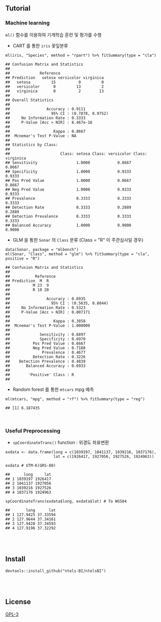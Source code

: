 <br><br>

Tutorial
--------

### Machine learning

`ml()` 함수를 이용하여 기계학습 훈련 및 평가를 수행

-   CART 를 통한 `iris` 꽃잎분류

<!-- -->

    ml(iris, "Species", method = "rpart") %>% fitSummary(type = "cla")

    ## Confusion Matrix and Statistics
    ## 
    ##             Reference
    ## Prediction   setosa versicolor virginica
    ##   setosa         15          0         0
    ##   versicolor      0         13         2
    ##   virginica       0          2        13
    ## 
    ## Overall Statistics
    ##                                           
    ##                Accuracy : 0.9111          
    ##                  95% CI : (0.7878, 0.9752)
    ##     No Information Rate : 0.3333          
    ##     P-Value [Acc > NIR] : 8.467e-16       
    ##                                           
    ##                   Kappa : 0.8667          
    ##  Mcnemar's Test P-Value : NA              
    ## 
    ## Statistics by Class:
    ## 
    ##                      Class: setosa Class: versicolor Class: virginica
    ## Sensitivity                 1.0000            0.8667           0.8667
    ## Specificity                 1.0000            0.9333           0.9333
    ## Pos Pred Value              1.0000            0.8667           0.8667
    ## Neg Pred Value              1.0000            0.9333           0.9333
    ## Prevalence                  0.3333            0.3333           0.3333
    ## Detection Rate              0.3333            0.2889           0.2889
    ## Detection Prevalence        0.3333            0.3333           0.3333
    ## Balanced Accuracy           1.0000            0.9000           0.9000

-   GLM 을 통한 `Sonar` 의 `Class` 분류 (Class = "R" 이 주관심사일 경우)

<!-- -->

    data(Sonar, package = "mlbench")
    ml(Sonar, "Class", method = "glm") %>% fitSummary(type = "cla", positive = "R")

    ## Confusion Matrix and Statistics
    ## 
    ##           Reference
    ## Prediction  M  R
    ##          M 23  9
    ##          R 10 20
    ##                                           
    ##                Accuracy : 0.6935          
    ##                  95% CI : (0.5635, 0.8044)
    ##     No Information Rate : 0.5323          
    ##     P-Value [Acc > NIR] : 0.007171        
    ##                                           
    ##                   Kappa : 0.3858          
    ##  Mcnemar's Test P-Value : 1.000000        
    ##                                           
    ##             Sensitivity : 0.6897          
    ##             Specificity : 0.6970          
    ##          Pos Pred Value : 0.6667          
    ##          Neg Pred Value : 0.7188          
    ##              Prevalence : 0.4677          
    ##          Detection Rate : 0.3226          
    ##    Detection Prevalence : 0.4839          
    ##       Balanced Accuracy : 0.6933          
    ##                                           
    ##        'Positive' Class : R               
    ## 

-   Random forest 를 통한 `mtcars` mpg 예측

<!-- -->

    ml(mtcars, "mpg", method = "rf") %>% fitSummary(type = "reg")

    ## [1] 6.187435

<br>

### Useful Preprocessing

-   `spCoordinateTrans()` function : 위경도 좌표변환

<!-- -->

    exdata <- data.frame(long = c(1039197, 1041137, 1039216, 1037176), 
                         lat = c(1926417, 1927056, 1927526, 1924963))

    exdata # UTM-K(GRS-80)

    ##      long     lat
    ## 1 1039197 1926417
    ## 2 1041137 1927056
    ## 3 1039216 1927526
    ## 4 1037176 1924963

    spCoordinateTrans(exdata$long, exdata$lat) # To WGS84

    ##       long      lat
    ## 1 127.9425 37.33594
    ## 2 127.9644 37.34161
    ## 3 127.9428 37.34593
    ## 4 127.9196 37.32292

<br><br>

Install
-------

    devtools::install_github("ntels-BI/ntelsBI")

<br><br>

License
-------

[GPL-3](https://www.gnu.org/licenses/gpl-3.0.en.html)

